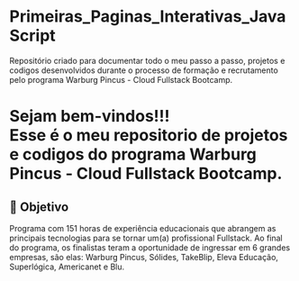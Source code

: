 # Primeiras_Paginas_Interativas_JavaScript
Repositório criado para documentar todo o meu passo a passo, projetos e codigos desenvolvidos durante o processo de formação e recrutamento pelo programa Warburg Pincus - Cloud Fullstack Bootcamp.


<h1> Sejam bem-vindos!!! </br>
 Esse é o meu repositorio de projetos e codigos do programa Warburg Pincus - Cloud Fullstack Bootcamp. </h1>


<h2> 🎯 Objetivo </h2>

Programa com 151 horas de experiência educacionais que abrangem as principais tecnologias para se tornar um(a) profissional Fullstack. 
Ao final do programa, os finalistas teram a oportunidade de ingressar em 6 grandes empresas, são elas: 
Warburg Pincus, Sólides, TakeBlip, Eleva Educação, Superlógica, Americanet e Blu.
 





